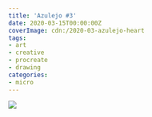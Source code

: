 ```yaml
---
title: 'Azulejo #3'
date: 2020-03-15T00:00:00Z
coverImage: cdn:/2020-03-azulejo-heart
tags:
- art
- creative
- procreate
- drawing
categories:
- micro
---
```


![](cdn:/2020-03-azulejo-heart?class=fw)
